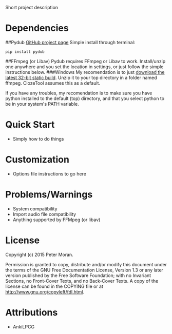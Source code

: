 Short project description

# Dependencies
##Pydub
[GitHub project page](https://github.com/jiaaro/pydub)
Simple install through terminal:

```
pip install pydub
```

##FFmpeg (or Libav)
Pydub requires FFmpeg or Libav to work. Install/unzip one anywhere and you set the location
in settings, or just follow the simple instructions below.
###Windows
My recomendation is to just [download the latest 32-bit static build](http://ffmpeg.zeranoe.com/builds/win32/static/ffmpeg-latest-win32-static.7z). Unzip it to your top directory in a folder named ffmpeg. ClozeTool assumes this as a default.

If you have any troubles, my recomendation is to make sure you have python installed to the default
(top) directory, and that you select python to be in your system's PATH variable.

# Quick Start
* Simply how to do things

# Customization
* Options file instructions to go here

# Problems/Warnings
* System compatibility
* Import audio file compatibility
* Anything supported by FFMpeg (or libav)

# License
Copyright (c) 2015 Peter Moran.

Permission is granted to copy, distribute and/or modify this document under the terms of the GNU Free Documentation License, Version 1.3 or any later version published by the Free Software Foundation; with no Invariant Sections, no Front-Cover Texts, and no Back-Cover Texts. A copy of the license can be found in the COPYING file or at http://www.gnu.org/copyleft/fdl.html.

# Attributions
* AnkiLPCG